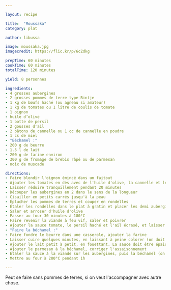 ```yaml
---

layout: recipe

title:  "Moussaka"
category: plat

author: libussa

image: moussaka.jpg
imagecredit: https://flic.kr/p/6cZdkg

prepTime: 60 minutes
cookTime: 60 minutes
totalTime: 120 minutes

yield: 8 personnes

ingredients:
- 4 grosses aubergines
- 2 grosses pommes de terre type Bintje
- 1 kg de bœufs haché (ou agneau si amateur)
- 1 kg de tomates ou 1 litre de coulis de tomate
- 1 oignon
- huile d’olive
- 1 botte de persil
- 2 gousses d'ail
- 2 bâtons de cannelle ou 1 cc de cannelle en poudre
- 1 cs de miel
- "Béchamel :"
- 200 g de beurre
- 1.5 l de lait
- 200 g de farine environ
- 300 g de fromage de brebis râpé ou de parmesan
- noix de muscade

directions:
- Faire blondir l'oignon émincé dans un faitout
- Ajouter les tomates en dés avec de l'huile d'olive, la cannelle et le miel
- Laisser réduire tranquillement pendant 20 minutes
- Découper les aubergines en 2 dans le sens de la longueur
- Cisailler en petits carrés jusqu'à la peau
- Éplucher les pommes de terres et couper en rondelles
- Étaler les rondelles dans le plat à gratin et placer les demi aubergines par-dessus, peau en dessous
- Saler et arroser d'huile d'olive
- Passer au four 30 minutes à 180°C
- Faire revenir la viande à feu vif, saler et poivrer
- Ajouter la sauce tomate, le persil haché et l'ail écrasé, et laisser mijoter à feu doux
- "Faire la béchamel :"
- Faire fondre le beurre dans une casserole, ajouter la farine
- Laisser cuire quelques minutes, en laissant à peine colorer (on doit sentir le blé cuire)
- Ajouter le lait petit à petit, en fouettant. La sauce doit être épaisse et homogène
- Ajouter le parmesan à la béchamel, corriger l'assaisonnement
- Étaler la sauce à la viande sur les aubergines, puis la béchamel (on peut faire des couches)
- Mettre au four à 200°C pendant 1h

---
```


Peut se faire sans pommes de terres, si on veut l'accompagner avec autre chose.
